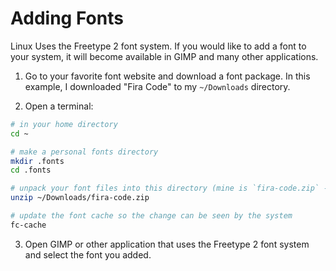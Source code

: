 # Adding Fonts

Linux Uses the Freetype 2 font system. If you would like to add a font to your system, it will become available in GIMP and many other applications.

1. Go to your favorite font website and download a font package. In this example, I downloaded "Fira Code" to my `~/Downloads` directory.

2. Open a terminal:

```bash
# in your home directory
cd ~

# make a personal fonts directory
mkdir .fonts
cd .fonts

# unpack your font files into this directory (mine is `fira-code.zip` - use the filename you downloaded)
unzip ~/Downloads/fira-code.zip

# update the font cache so the change can be seen by the system
fc-cache
```

3. Open GIMP or other application that uses the Freetype 2 font system and select the font you added.
